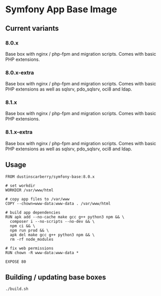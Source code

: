 # Symfony App Base Image

## Current variants

### 8.0.x

Base box with nginx / php-fpm and migration scripts. Comes with basic PHP extensions.

### 8.0.x-extra

Base box with nginx / php-fpm and migration scripts. Comes with basic PHP extensions as well as sqlsrv, pdo_sqlsrv, oci8 and ldap.

### 8.1.x

Base box with nginx / php-fpm and migration scripts. Comes with basic PHP extensions.

### 8.1.x-extra

Base box with nginx / php-fpm and migration scripts. Comes with basic PHP extensions as well as sqlsrv, pdo_sqlsrv, oci8 and ldap.

## Usage

```docker
FROM dustinscarberry/symfony-base:8.0.x

# set workdir
WORKDIR /var/www/html

# copy app files to /var/www
COPY --chown=www-data:www-data . /var/www/html

# build app dependencies
RUN apk add --no-cache make gcc g++ python3 npm && \
  composer i --no-scripts --no-dev && \
  npm ci && \
  npm run prod && \
  apk del make gcc g++ python3 npm && \
  rm -rf node_modules

# fix web permissions
RUN chown -R www-data:www-data *

EXPOSE 80
```

## Building / updating base boxes

```sh
./build.sh
```
